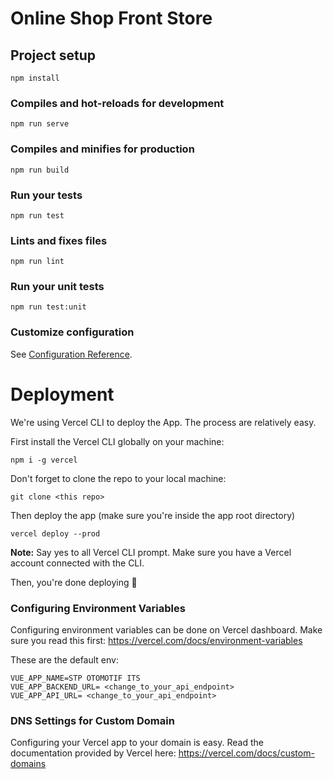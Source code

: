 # Online Shop Front Store

## Project setup

```
npm install
```

### Compiles and hot-reloads for development

```
npm run serve
```

### Compiles and minifies for production

```
npm run build
```

### Run your tests

```
npm run test
```

### Lints and fixes files

```
npm run lint
```

### Run your unit tests

```
npm run test:unit
```

### Customize configuration

See [Configuration Reference](https://cli.vuejs.org/config/).

# Deployment

We're using Vercel CLI to deploy the App. The process are relatively easy.

First install the Vercel CLI globally on your machine:

```
npm i -g vercel
```

Don't forget to clone the repo to your local machine:

```
git clone <this repo>
```

Then deploy the app (make sure you're inside the app root directory)

```
vercel deploy --prod
```

**Note:** Say yes to all Vercel CLI prompt. Make sure you have a Vercel account connected with the CLI.

Then, you're done deploying 🎉

### Configuring Environment Variables

Configuring environment variables can be done on Vercel dashboard. Make sure you read this first:
https://vercel.com/docs/environment-variables

These are the default env:

```
VUE_APP_NAME=STP OTOMOTIF ITS
VUE_APP_BACKEND_URL= <change_to_your_api_endpoint>
VUE_APP_API_URL= <change_to_your_api_endpoint>
```

### DNS Settings for Custom Domain

Configuring your Vercel app to your domain is easy. Read the documentation provided by Vercel here: https://vercel.com/docs/custom-domains

